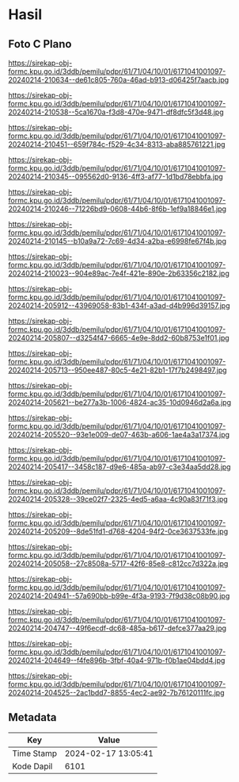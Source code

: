 # Hasil

## Foto C Plano

https://sirekap-obj-formc.kpu.go.id/3ddb/pemilu/pdpr/61/71/04/10/01/6171041001097-20240214-210634--de61c805-760a-46ad-b913-d06425f7aacb.jpg

https://sirekap-obj-formc.kpu.go.id/3ddb/pemilu/pdpr/61/71/04/10/01/6171041001097-20240214-210538--5ca1670a-f3d8-470e-9471-df8dfc5f3d48.jpg

https://sirekap-obj-formc.kpu.go.id/3ddb/pemilu/pdpr/61/71/04/10/01/6171041001097-20240214-210451--659f784c-f529-4c34-8313-aba885761221.jpg

https://sirekap-obj-formc.kpu.go.id/3ddb/pemilu/pdpr/61/71/04/10/01/6171041001097-20240214-210345--095562d0-9136-4ff3-af77-1d1bd78ebbfa.jpg

https://sirekap-obj-formc.kpu.go.id/3ddb/pemilu/pdpr/61/71/04/10/01/6171041001097-20240214-210246--71226bd9-0608-44b6-8f6b-1ef9a18846e1.jpg

https://sirekap-obj-formc.kpu.go.id/3ddb/pemilu/pdpr/61/71/04/10/01/6171041001097-20240214-210145--b10a9a72-7c69-4d34-a2ba-e6998fe67f4b.jpg

https://sirekap-obj-formc.kpu.go.id/3ddb/pemilu/pdpr/61/71/04/10/01/6171041001097-20240214-210023--904e89ac-7e4f-421e-890e-2b63356c2182.jpg

https://sirekap-obj-formc.kpu.go.id/3ddb/pemilu/pdpr/61/71/04/10/01/6171041001097-20240214-205912--43969058-83b1-434f-a3ad-d4b996d39157.jpg

https://sirekap-obj-formc.kpu.go.id/3ddb/pemilu/pdpr/61/71/04/10/01/6171041001097-20240214-205807--d3254f47-6665-4e9e-8dd2-60b8753e1f01.jpg

https://sirekap-obj-formc.kpu.go.id/3ddb/pemilu/pdpr/61/71/04/10/01/6171041001097-20240214-205713--950ee487-80c5-4e21-82b1-17f7b2498497.jpg

https://sirekap-obj-formc.kpu.go.id/3ddb/pemilu/pdpr/61/71/04/10/01/6171041001097-20240214-205621--be277a3b-1006-4824-ac35-10d0946d2a6a.jpg

https://sirekap-obj-formc.kpu.go.id/3ddb/pemilu/pdpr/61/71/04/10/01/6171041001097-20240214-205520--93e1e009-de07-463b-a606-1ae4a3a17374.jpg

https://sirekap-obj-formc.kpu.go.id/3ddb/pemilu/pdpr/61/71/04/10/01/6171041001097-20240214-205417--3458c187-d9e6-485a-ab97-c3e34aa5dd28.jpg

https://sirekap-obj-formc.kpu.go.id/3ddb/pemilu/pdpr/61/71/04/10/01/6171041001097-20240214-205328--39ce02f7-2325-4ed5-a6aa-4c90a83f71f3.jpg

https://sirekap-obj-formc.kpu.go.id/3ddb/pemilu/pdpr/61/71/04/10/01/6171041001097-20240214-205209--8de51fd1-d768-4204-94f2-0ce3637533fe.jpg

https://sirekap-obj-formc.kpu.go.id/3ddb/pemilu/pdpr/61/71/04/10/01/6171041001097-20240214-205058--27c8508a-5717-42f6-85e8-c812cc7d322a.jpg

https://sirekap-obj-formc.kpu.go.id/3ddb/pemilu/pdpr/61/71/04/10/01/6171041001097-20240214-204941--57a690bb-b99e-4f3a-9193-7f9d38c08b90.jpg

https://sirekap-obj-formc.kpu.go.id/3ddb/pemilu/pdpr/61/71/04/10/01/6171041001097-20240214-204747--49f6ecdf-dc68-485a-b617-defce377aa29.jpg

https://sirekap-obj-formc.kpu.go.id/3ddb/pemilu/pdpr/61/71/04/10/01/6171041001097-20240214-204649--f4fe896b-3fbf-40a4-971b-f0b1ae04bdd4.jpg

https://sirekap-obj-formc.kpu.go.id/3ddb/pemilu/pdpr/61/71/04/10/01/6171041001097-20240214-204525--2ac1bdd7-8855-4ec2-ae92-7b76120111fc.jpg


## Metadata

| Key        | Value               |
| ---------- | ------------------- |
| Time Stamp | 2024-02-17 13:05:41 |
| Kode Dapil | 6101                |



